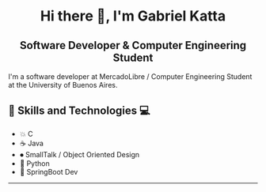 <h1 align="center"> Hi there 👋, I'm <b>Gabriel Katta</b> </h1>

<h2 align="center"> Software Developer & Computer Engineering Student </h2>


I'm a software developer at MercadoLibre / Computer Engineering Student at the University of Buenos Aires.

👾 Skills and Technologies 💻
----------------------------------------
* 💥 C
* ☕️ Java 
* ⏺ SmallTalk / Object Oriented Design
* 🐍 Python
* 🌱 SpringBoot Dev
----------------------------------------

